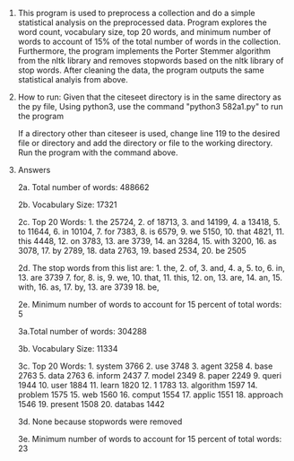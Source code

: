 1. This program is used to preprocess a collection and do a simple statistical analysis on the preprocessed data. Program explores the word count, vocabulary size, top 20 words, and minimum number of words to account of 15% of the total number of words in the collection. Furthermore, the program implements the Porter Stemmer algorithm from the nltk library and removes stopwords based on the nltk library of stop words. After cleaning the data, the program outputs the same statistical analyis from above. 

2. How to run: 
    Given that the citeseet directory is in the same directory as the py file, 
    Using python3, use the command "python3 582a1.py" to run the program

    If a directory other than citeseer is used, change line 119 to the desired file or directory and add the directory or file to the working directory. Run the program with the command above.

3. Answers 

    2a. Total number of words: 488662

    2b. Vocabulary Size:  17321

    2c. Top 20 Words: 
        1. the 25724,
        2. of 18713,
        3. and 14199,
        4. a 13418,
        5. to 11644,
        6. in 10104,
        7. for 7383,
        8. is 6579,
        9. we 5150,
        10. that 4821,
        11. this 4448,
        12. on 3783,
        13. are 3739,
        14. an 3284,
        15. with 3200,
        16. as 3078,
        17. by 2789,
        18. data 2763,
        19. based 2534,
        20. be 2505

    2d. The stop words from this list are: 
        1.  the,
        2.  of,
        3.  and,
        4.  a,
        5.  to,
        6.  in,
        13. are 3739
        7.  for,
        8.  is,
        9.  we,
        10. that,
        11. this,
        12. on,
        13. are,
        14. an,
        15. with,
        16. as,
        17. by,
        13. are 3739
        18. be,

    2e. Minimum number of words to account for 15 percent of total words:  5


    3a.Total number of words:  304288

    3b. Vocabulary Size:  11334

    3c. Top 20 Words: 
        1. system 3766
        2. use 3748
        3. agent 3258
        4. base 2763
        5. data 2763
        6. inform 2437
        7. model 2349
        8. paper 2249
        9. queri 1944
        10. user 1884
        11. learn 1820
        12. 1 1783
        13. algorithm 1597
        14. problem 1575
        15. web 1560
        16. comput 1554
        17. applic 1551
        18. approach 1546
        19. present 1508
        20. databas 1442

    3d. None because stopwords were removed 

    3e. Minimum number of words to account for 15 percent of total words:  23
